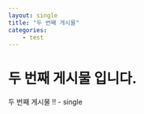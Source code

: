 ```yaml
---
layout: single
title: "두 번째 게시물"
categories: 
    - test
---
```


# 두 번째 게시물 입니다.

두 번째 게시물 !! - single

